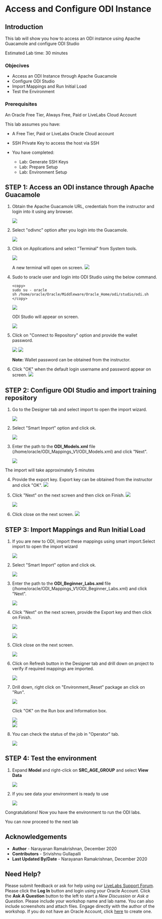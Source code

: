 # Access and Configure ODI Instance

## Introduction
This lab will show you how to access an ODI instance using Apache Guacamole and configure ODI Studio

Estimated Lab time: 30 minutes

### Objecives
* Access an ODI Instance through Apache Guacamole
* Configure ODI Studio
* Import Mappings and Run Initial Load
* Test the Environment


### Prerequisites
An Oracle Free Tier, Always Free, Paid or LiveLabs Cloud Account

This lab assumes you have:
- A Free Tier, Paid or LiveLabs Oracle Cloud account
- SSH Private Key to access the host via SSH
  
- You have completed:
    - Lab: Generate SSH Keys
    - Lab: Prepare Setup
    - Lab: Environment Setup



## **STEP  1:** Access an ODI instance through Apache Guacamole

1. Obtain the Apache Guacamole URL, credentials from the instructor and login into it using any browser.

    ![](./images/guacamole.png " ")
2. Select "odivnc" option after you login into the Guacamole.
   
    ![](./images/odi_config_1.png " ")

3. Click on Applications and select "Terminal" from System tools.

    ![](./images/odi_config_2.png " ")    

    A new terminal will open on screen.
    ![](./images/odi_config_3.png " ")

4. Sudo to oracle user and login into ODI Studio using the below command.
    ````
   <copy>
    sudo su - oracle
    sh /home/oracle/Oracle/Middleware/Oracle_Home/odi/studio/odi.sh
   </copy>
    ````
     
    ![](./images/odi_config_4.png " ")    

    ODI Studio will appear on screen.

    ![](./images/odi_studio_1.png " ")    

5. Click on "Connect to Repository" option and provide the wallet password.
   
    ![](./images/odi_studio_2a.png " ")
    ![](./images/odi_studio_2b.png " ")  

    **Note:** Wallet password can be obtained from the instructor.

6. Click "OK" when the default login username and password appear on screen.
    ![](./images/odi_studio_3.png " ")


## **STEP  2:** Configure ODI Studio and import training repository

1. Go to the Designer tab and select import to open the import wizard.
   
    ![](./images/odi_studio_4.png " ")
    
2. Select "Smart Import" option and click ok.
   
    ![](./images/odi_studio_5a.png " ")

3.  Enter the path to the **ODI\_Models.xml** file (/home/oracle/ODI\_Mappings\_V1/ODI\_Models.xml) and click "Next".

    ![](./images/odi_studio_5b.png " ")  

The import will take approximately 5 minutes

4. Provide the export key. Export key can be obtained from the instructor and click "OK".
    ![](./images/odi_studio_5c.png " ")   

5. Click "Next" on the next screen and then click on Finish.
    ![](./images/odi_studio_5d.png " ")

    ![](./images/odi_studio_5e.png " ")

6. Click close on the next screen.
    ![](./images/odi_studio_5f.png " ")

## **STEP  3:** Import Mappings and Run Initial Load

1. If you are new to ODI, import these mappings using smart import.Select import to open the import wizard

    ![](./images/odi_studio_4.png " ")  

2. Select "Smart Import" option and click ok.
   
    ![](./images/odi_studio_5a.png " ")

3.  Enter the path to the **ODI\_Beginner\_Labs.xml** file (/home/oracle/ODI\_Mappings\_V1/ODI\_Beginner\_Labs.xml) and click "Next".

    ![](./images/odi_mapping_1.png " ")  

4. Click "Next" on the next screen, provide the Export key and then click on Finish.

    ![](./images/odi_mapping_2.png " ")  

    ![](./images/odi_mapping_3.png " ")  

5. Click close on the next screen.

    ![](./images/odi_mapping_4.png " ")

6. Click on Refresh button in the Designer tab and drill down on project to verify if required mappings are imported.

    ![](./images/odi_mapping_6.png " ")

7. Drill down, right click on "Environment_Reset" package an click on "Run".

    ![](./images/odi_env_reset_1a.png " ")   

   Click "OK" on the Run box and Information box.

    ![](./images/odi_env_reset_1b.png " ")   
    ![](./images/odi_env_reset_1c.png " ")   

8. You can check the status of the job in "Operator" tab.

    ![](./images/odi_env_reset_1d.png " ")  


## **STEP  4:** Test the environment

1. Expand **Model** and right-click on **SRC\_AGE\_GROUP** and select **View Data**

    ![](./images/odi_models_1.png " ")   

2. If you see data your environment is ready to use

    ![](./images/odi_models_2.png " ")      

Congratulations!  Now you have the environment to run the ODI labs.  

You can now proceed to the next lab

## Acknowledgements

- **Author** - Narayanan Ramakrishnan, December 2020
 - **Contributors** - Srivishnu Gullapalli
 - **Last Updated By/Date** - Narayanan Ramakrishnan, December 2020

## Need Help?
Please submit feedback or ask for help using our [LiveLabs Support Forum](https://community.oracle.com/tech/developers/categories/goldengate-on-premises). Please click the **Log In** button and login using your Oracle Account. Click the **Ask A Question** button to the left to start a *New Discussion* or *Ask a Question*.  Please include your workshop name and lab name.  You can also include screenshots and attach files.  Engage directly with the author of the workshop.
If you do not have an Oracle Account, click [here](https://profile.oracle.com/myprofile/account/create-account.jspx) to create one.
